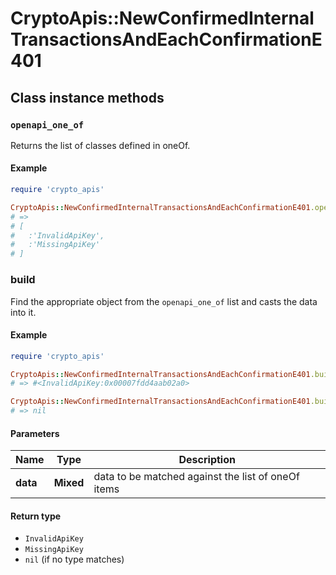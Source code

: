 # CryptoApis::NewConfirmedInternalTransactionsAndEachConfirmationE401

## Class instance methods

### `openapi_one_of`

Returns the list of classes defined in oneOf.

#### Example

```ruby
require 'crypto_apis'

CryptoApis::NewConfirmedInternalTransactionsAndEachConfirmationE401.openapi_one_of
# =>
# [
#   :'InvalidApiKey',
#   :'MissingApiKey'
# ]
```

### build

Find the appropriate object from the `openapi_one_of` list and casts the data into it.

#### Example

```ruby
require 'crypto_apis'

CryptoApis::NewConfirmedInternalTransactionsAndEachConfirmationE401.build(data)
# => #<InvalidApiKey:0x00007fdd4aab02a0>

CryptoApis::NewConfirmedInternalTransactionsAndEachConfirmationE401.build(data_that_doesnt_match)
# => nil
```

#### Parameters

| Name | Type | Description |
| ---- | ---- | ----------- |
| **data** | **Mixed** | data to be matched against the list of oneOf items |

#### Return type

- `InvalidApiKey`
- `MissingApiKey`
- `nil` (if no type matches)

